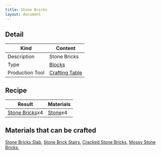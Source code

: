 ```yaml
---
title: Stone Bricks
layout: document
---
```

## Detail

|Kind|Content|
|---|---|
|Description|Stone Bricks|
|Type|[Blocks](Blocks)|
|Production Tool|[Crafting Table](Crafting_Table)|

## Recipe

|Result|Materials|
|---|---|
|[Stone Bricks](Stone_Bricks)x4|[Stone](Stone)x4|

## Materials that can be crafted

[Stone Bricks Slab](Stone_Bricks_Slab),
[Stone Brick Stairs](Stone_Brick_Stairs),
[Cracked Stone Bricks](Cracked_Stone_Bricks),
[Mossy Stone Bricks](Mossy_Stone_Bricks),
